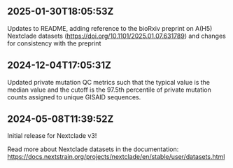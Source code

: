 ## 2025-01-30T18:05:53Z

Updates to README, adding reference to the bioRxiv preprint on A(H5) Nextclade datasets (https://doi.org/10.1101/2025.01.07.631789) and changes for consistency with the preprint

## 2024-12-04T17:05:31Z

Updated private mutation QC metrics such that the typical value is the median value and the cutoff is the 97.5th percentile of private mutation counts assigned to unique GISAID sequences.

## 2024-05-08T11:39:52Z

Initial release for Nextclade v3!

Read more about Nextclade datasets in the documentation: https://docs.nextstrain.org/projects/nextclade/en/stable/user/datasets.html
